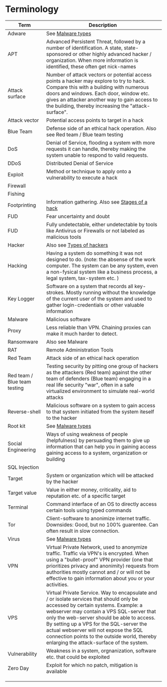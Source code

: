 # Terminology

| Term | Description |
| ---- | ----------- |
| Adware | See [Malware types](malwareTypes.md) |
| APT  | Advanced Persistent Threat, followed by a number of identification. A state, state-sponsored or other highly advanced hacker / organization. When more information is identified, these often get nick-names |
| Attack surface | Number of attack vectors or potential access points a hacker may explore to try to hack. Compare this with a building with numerous doors and windows. Each door, window etc. gives an attacker another way to gain access to the building, thereby increasing the "attack-surface". |
| Attack vector | Potential access points to target in a hack |
| Blue Team | Defense side of an ethical hack operation. Also see Red team / Blue team testing |
| DoS | Denial of Service, flooding a system with more requests it can handle, thereby making the system unable to respond to valid requests. |
| DDoS | Distributed Denial of Service |
| Exploit | Method or technique to apply onto a vulnerability to execute a hack |
| Firewall |  |
| Fishing |  |
| Footprinting | Information gathering. Also see [Stages of a hack](../techniques/stages.md) |
| FUD | Fear uncertainty and doubt |
| FUD | Fully undetectable, either undetectable by tools like Antivirus or Firewalls or not labeled as malicious tools |
| Hacker | Also see [Types of hackers](hackerTypes.md) |
| Hacking | Having a system do something it was not designed to do. (note: the absense of the work computer. The system can be any system, even a non-fysical system like a business process, a legal system, tax-system etc. ) |
| Key Logger | Software on a system that records all key-strokes. Mostly running without the knowledge of the current user of the system and used to gather login-credentials or other valuable information |
| Malware | Malicious software  |
| Proxy | Less reliable than VPN. Chaining proxies can make it much harder to detect. |
| Ransomware | Also see Malware |
| RAT | Remote Administration Tools |
| Red Team | Attack side of an ethical hack operation |
| Red team / Blue team testing | Testing security by pitting one group of hackers as the attackers (Red team) against the other team of defenders (Blue team) engaging in a real life security "war", often in a safe virtualized environment to simulate real-world attacks |
| Reverse-shell | Malicious software on a system to gain access to that system initiated from the system iteself to the hacker |
| Root kit | See [Malware types](malwareTypes.md) |
| Social Engineering | Ways of using weakness of people (helpfulness) by persuading them to give up information that can help you in gaining access gaining access to a system, organization or building ||
| SQL Injection |  |
| Target | System or organization which will be attacked by the hacker |
| Target value | Value in either money, criticality, aid to reputation etc. of a specific target |
| Terminal | Command interface of an OS to directly access certain tools using typed commands |
| Tor | Client-software to anonimize internet traffic. Downsides: Good, but no 100% guarentee. Can often result in slow connection. |
| Virus | See [Malware types](malwareTypes.md) |
| VPN | Virtual Private Network, used to anonymize traffic. Traffic via VPN's is encrypted. When using a "bullet-proof" VPN provider (one that prioritizes privacy and anonimity) requests from authorities mostly cannot and / or will not be effective to gain information about you or your activities. |
| VPS | Virtual Private Service. Way to encapsulate and / or isolate services that should only be accessed by certain systems. Example: a webserver may contain a VPS SQL-server that only the web-server should be able to access. By setting up a VPS for the SQL-server the actual webserver will not expose the SQL connection points to the outside world, thereby enlarging the attack-surface of the system. |
| Vulnerability | Weakness in a system, orgnanization, software etc. that could be exploited  |
| Zero Day | Exploit for which no patch, mitigation is available |
|  |  |
|  |  |
|  |  |
